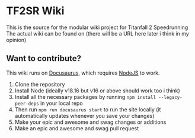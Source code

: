# TF2SR Wiki

This is the source for the modular wiki project for Titanfall 2 Speedrunning
The actual wiki can be found on (there will be a URL here later i think in my opinion)

## Want to contribute?

This wiki runs on [Docusaurus](https://docusaurus.io/), which requires [NodeJS](https://nodejs.org/en) to work.

1. Clone the repository
2. Install Node (ideally v18.16 but v16 or above should work too i think)
3. Install all the necessary packages by running `npm install --legacy-peer-deps` in your local repo
4. Then run `npm run docusaurus start` to run the site locally (it automatically updates whenever you save your changes)
5. Make your epic and awesome and swag changes or additions
6. Make an epic and awesome and swag pull request